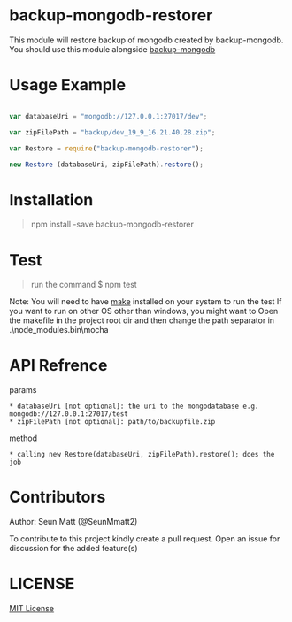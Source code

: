 backup-mongodb-restorer
=======================

This module will restore backup of mongodb created by backup-mongodb.
You should use this module alongside [backup-mongodb](https://github.com/SeunMatt/backup-mongodb)

Usage Example
==============

~~~javascript

var databaseUri = "mongodb://127.0.0.1:27017/dev";

var zipFilePath = "backup/dev_19_9_16.21.40.28.zip";

var Restore = require("backup-mongodb-restorer");

new Restore (databaseUri, zipFilePath).restore();

~~~

Installation
============

>npm install -save backup-mongodb-restorer

Test
=====
> run the command $ npm test

Note:
 You will need to have [make](http://www.equation.com/servlet/equation.cmd?fa=make) installed on your system to run the test
 If you want to run on other OS other than windows, you might want to 
 Open the makefile in the project root dir and then change the path separator in
 .\node_modules\.bin\mocha
 

API Refrence
============
params

	* databaseUri [not optional]: the uri to the mongodatabase e.g. mongodb://127.0.0.1:27017/test
	* zipFilePath [not optional]: path/to/backupfile.zip

method

	* calling new Restore(databaseUri, zipFilePath).restore(); does the job



Contributors
============
Author: Seun Matt (@SeunMmatt2)

To contribute to this project kindly create a pull request. Open an issue for discussion for the 
added feature(s)

LICENSE
========
[MIT License](https://github.com/SeunMatt/backup-mongodb-restorer/blob/master/LICENSE)

